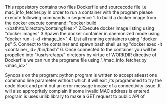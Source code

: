 This reposistory contains two files Dockerfile and sourcecode file i.e mac_info_fetcher.py
In order to run a container with the program please execute following commands in sequence 
1.To build a docker image from the docker execute command:
   "docker build </path/to/directory/containgfiles>"
2.Execute docker image listing using 
   "docker images"
3.Spawn the docker container in daemonized mode using
   "docker run -t -d <image_id>"
4. List all running containers using
   "docker ps"
5. Connect to the container and spawn bash shell using
   "docker exec -it <container_id> /bin/bash"
6. Once connected to the container you will be propelled into "/usr/src/app/" diretcory  by virtue of WORKDIR directive of Dockerfile
   we can run the programe file using 
   "./mac_info_fetcher.py <mac_id>"

Synopsis on the program:
 python program is written to accept atleast one command line parameter without which it will exit ,its programmed to try the code block and print out an error message incase of a connectivity issue .It will also appropritely complain if some invalid MAC address is entered.
 program is uses urllib library to make a GET request to public API of 
 
   

